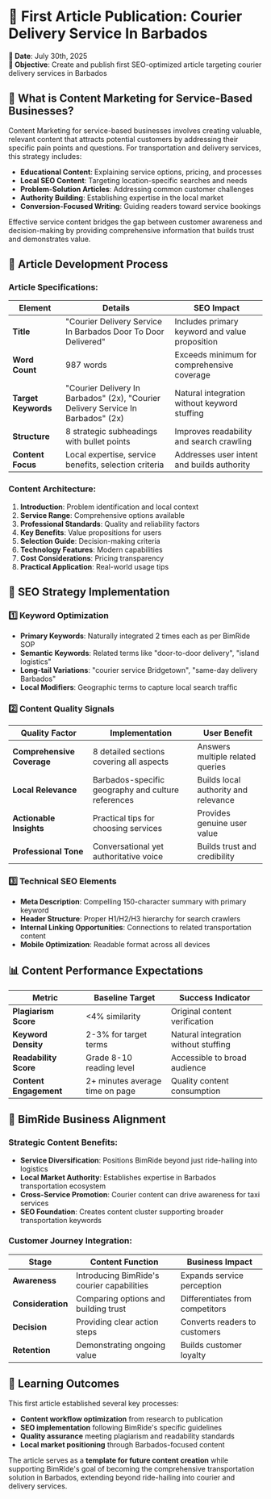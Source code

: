 # 📄 First Article Publication: Courier Delivery Service In Barbados

**📅 Date**: July 30th, 2025  
**🎯 Objective**: Create and publish first SEO-optimized article targeting courier delivery services in Barbados

## 🧠 What is Content Marketing for Service-Based Businesses?

Content Marketing for service-based businesses involves creating valuable, relevant content that attracts potential customers by addressing their specific pain points and questions. For transportation and delivery services, this strategy includes:

- **Educational Content**: Explaining service options, pricing, and processes
- **Local SEO Content**: Targeting location-specific searches and needs  
- **Problem-Solution Articles**: Addressing common customer challenges
- **Authority Building**: Establishing expertise in the local market
- **Conversion-Focused Writing**: Guiding readers toward service bookings

Effective service content bridges the gap between customer awareness and decision-making by providing comprehensive information that builds trust and demonstrates value.

## 📝 Article Development Process

### **Article Specifications**:
**Element**|**Details**|**SEO Impact**
---|---|---
**Title**|"Courier Delivery Service In Barbados Door To Door Delivered"|Includes primary keyword and value proposition
**Word Count**|987 words|Exceeds minimum for comprehensive coverage
**Target Keywords**|"Courier Delivery In Barbados" (2x), "Courier Delivery Service In Barbados" (2x)|Natural integration without keyword stuffing
**Structure**|8 strategic subheadings with bullet points|Improves readability and search crawling
**Content Focus**|Local expertise, service benefits, selection criteria|Addresses user intent and builds authority

### **Content Architecture**:
1. **Introduction**: Problem identification and local context
2. **Service Range**: Comprehensive options available
3. **Professional Standards**: Quality and reliability factors  
4. **Key Benefits**: Value propositions for users
5. **Selection Guide**: Decision-making criteria
6. **Technology Features**: Modern capabilities
7. **Cost Considerations**: Pricing transparency
8. **Practical Application**: Real-world usage tips

## 🚀 SEO Strategy Implementation

### **1️⃣ Keyword Optimization**
- **Primary Keywords**: Naturally integrated 2 times each as per BimRide SOP
- **Semantic Keywords**: Related terms like "door-to-door delivery", "island logistics"
- **Long-tail Variations**: "courier service Bridgetown", "same-day delivery Barbados"
- **Local Modifiers**: Geographic terms to capture local search traffic

### **2️⃣ Content Quality Signals**
**Quality Factor**|**Implementation**|**User Benefit**
---|---|---
**Comprehensive Coverage**|8 detailed sections covering all aspects|Answers multiple related queries
**Local Relevance**|Barbados-specific geography and culture references|Builds local authority and relevance
**Actionable Insights**|Practical tips for choosing services|Provides genuine user value
**Professional Tone**|Conversational yet authoritative voice|Builds trust and credibility

### **3️⃣ Technical SEO Elements**
- **Meta Description**: Compelling 150-character summary with primary keyword
- **Header Structure**: Proper H1/H2/H3 hierarchy for search crawlers
- **Internal Linking Opportunities**: Connections to related transportation content
- **Mobile Optimization**: Readable format across all devices

## 📊 Content Performance Expectations

**Metric**|**Baseline Target**|**Success Indicator**
---|---|---
**Plagiarism Score**|<4% similarity|Original content verification
**Keyword Density**|2-3% for target terms|Natural integration without stuffing
**Readability Score**|Grade 8-10 reading level|Accessible to broad audience
**Content Engagement**|2+ minutes average time on page|Quality content consumption

## 🎯 BimRide Business Alignment

### **Strategic Content Benefits**:
- **Service Diversification**: Positions BimRide beyond just ride-hailing into logistics
- **Local Market Authority**: Establishes expertise in Barbados transportation ecosystem
- **Cross-Service Promotion**: Courier content can drive awareness for taxi services
- **SEO Foundation**: Creates content cluster supporting broader transportation keywords

### **Customer Journey Integration**:
**Stage**|**Content Function**|**Business Impact**
---|---|---
**Awareness**|Introducing BimRide's courier capabilities|Expands service perception
**Consideration**|Comparing options and building trust|Differentiates from competitors  
**Decision**|Providing clear action steps|Converts readers to customers
**Retention**|Demonstrating ongoing value|Builds customer loyalty

## 🔗 Learning Outcomes

This first article established several key processes:
- **Content workflow optimization** from research to publication
- **SEO implementation** following BimRide's specific guidelines
- **Quality assurance** meeting plagiarism and readability standards
- **Local market positioning** through Barbados-focused content

The article serves as a **template for future content creation** while supporting BimRide's goal of becoming the comprehensive transportation solution in Barbados, extending beyond ride-hailing into courier and delivery services.